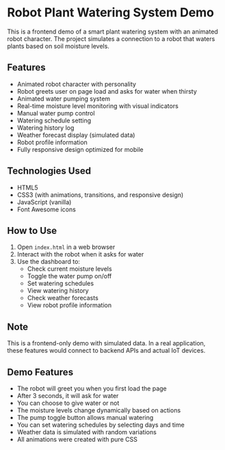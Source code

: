 # Robot Plant Watering System Demo

This is a frontend demo of a smart plant watering system with an animated robot character. The project simulates a connection to a robot that waters plants based on soil moisture levels.

## Features

- Animated robot character with personality
- Robot greets user on page load and asks for water when thirsty
- Animated water pumping system
- Real-time moisture level monitoring with visual indicators
- Manual water pump control
- Watering schedule setting
- Watering history log
- Weather forecast display (simulated data)
- Robot profile information
- Fully responsive design optimized for mobile

## Technologies Used

- HTML5
- CSS3 (with animations, transitions, and responsive design)
- JavaScript (vanilla)
- Font Awesome icons

## How to Use

1. Open `index.html` in a web browser
2. Interact with the robot when it asks for water
3. Use the dashboard to:
   - Check current moisture levels
   - Toggle the water pump on/off
   - Set watering schedules
   - View watering history
   - Check weather forecasts
   - View robot profile information

## Note

This is a frontend-only demo with simulated data. In a real application, these features would connect to backend APIs and actual IoT devices.

## Demo Features

- The robot will greet you when you first load the page
- After 3 seconds, it will ask for water
- You can choose to give water or not
- The moisture levels change dynamically based on actions
- The pump toggle button allows manual watering
- You can set watering schedules by selecting days and time
- Weather data is simulated with random variations
- All animations were created with pure CSS 